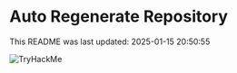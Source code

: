 # Auto Regenerate Repository

This README was last updated: 2025-01-15 20:50:55

 ![TryHackMe](https://tryhackme.com/badge/533634)